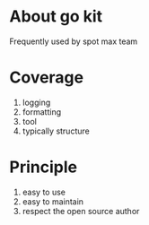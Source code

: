 # About go kit
Frequently used by spot max team

# Coverage
1. logging
2. formatting
3. tool
4. typically structure

# Principle
1. easy to use
2. easy to maintain
3. respect the open source author
